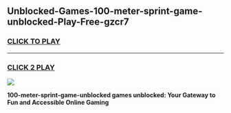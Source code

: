 
## Unblocked-Games-100-meter-sprint-game-unblocked-Play-Free-gzcr7
<h3>
<a href="https://premium76.site?title=100-meter-sprint-game-unblocked&ref=18A1">CLICK TO PLAY</a></h3>
<hr>

<h3>
<a href="https://premium76.site?title=100-meter-sprint-game-unblocked&ref=18A1">CLICK 2 PLAY</a>
  
</h3>

<a href="https://premium76.site?title=100-meter-sprint-game-unblocked&ref=18A1"><img src="https://clearcache.store/games.png"></a>


**100-meter-sprint-game-unblocked games unblocked: Your Gateway to Fun and Accessible Online Gaming**
